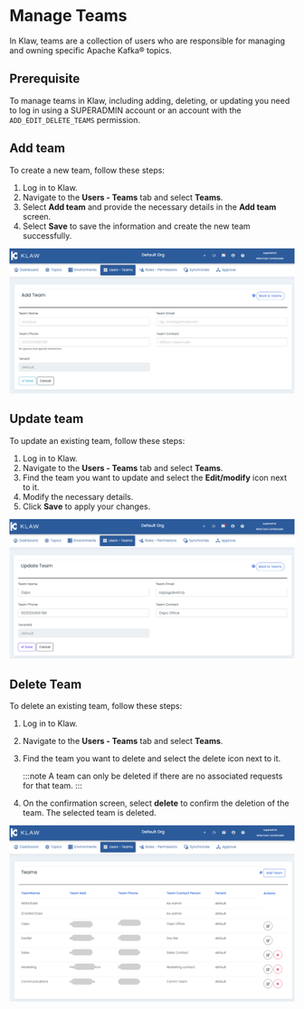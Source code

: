 # Manage Teams

In Klaw, teams are a collection of users who are responsible for
managing and owning specific Apache Kafka® topics.

## Prerequisite

To manage teams in Klaw, including adding, deleting, or updating you
need to log in using a SUPERADMIN account or an account with the
`ADD_EDIT_DELETE_TEAMS` permission.

## Add team

To create a new team, follow these steps:

1. Log in to Klaw.
2. Navigate to the **Users - Teams** tab and select **Teams**.
3. Select **Add team** and provide the necessary details in the **Add
   team** screen.
4. Select **Save** to save the information and create the new team
   successfully.

![image](../../../static/images/teams/NewTeam.png)

## Update team

To update an existing team, follow these steps:

1. Log in to Klaw.
2. Navigate to the **Users - Teams** tab and select **Teams**.
3. Find the team you want to update and select the **Edit/modify** icon
   next to it.
4. Modify the necessary details.
5. Click **Save** to apply your changes.

![image](../../../static/images/teams/UpdateTeam.png)

## Delete Team

To delete an existing team, follow these steps:

1. Log in to Klaw.
2. Navigate to the **Users - Teams** tab and select **Teams**.
3. Find the team you want to delete and select the delete icon next to
   it.

   :::note
   A team can only be deleted if there are no associated requests for that team.
   :::

4. On the confirmation screen, select **delete** to confirm the deletion of
   the team. The selected team is deleted.

![image](../../../static/images/teams/Teams.png)
